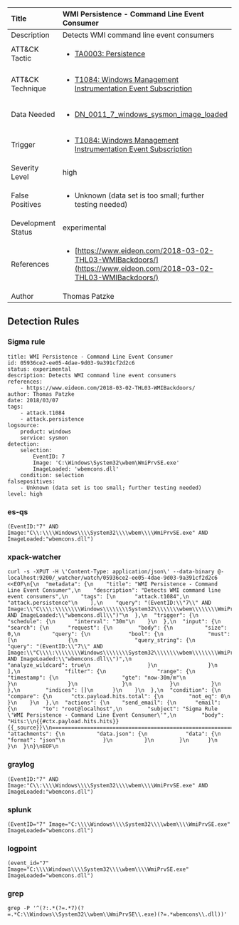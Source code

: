 | Title                | WMI Persistence - Command Line Event Consumer                                                                                                                                                 |
|:---------------------|:------------------------------------------------------------------------------------------------------------------------------------------------------------|
| Description          | Detects WMI command line event consumers                                                                                                                                           |
| ATT&amp;CK Tactic    |  <ul><li>[TA0003: Persistence](https://attack.mitre.org/tactics/TA0003)</li></ul>  |
| ATT&amp;CK Technique | <ul><li>[T1084: Windows Management Instrumentation Event Subscription](https://attack.mitre.org/techniques/T1084)</li></ul>  |
| Data Needed          | <ul><li>[DN_0011_7_windows_sysmon_image_loaded](../Data_Needed/DN_0011_7_windows_sysmon_image_loaded.md)</li></ul>  |
| Trigger              | <ul><li>[T1084: Windows Management Instrumentation Event Subscription](../Triggers/T1084.md)</li></ul>  |
| Severity Level       | high |
| False Positives      | <ul><li>Unknown (data set is too small; further testing needed)</li></ul>  |
| Development Status   | experimental |
| References           | <ul><li>[https://www.eideon.com/2018-03-02-THL03-WMIBackdoors/](https://www.eideon.com/2018-03-02-THL03-WMIBackdoors/)</li></ul>  |
| Author               | Thomas Patzke |


## Detection Rules

### Sigma rule

```
title: WMI Persistence - Command Line Event Consumer
id: 05936ce2-ee05-4dae-9d03-9a391cf2d2c6
status: experimental
description: Detects WMI command line event consumers
references:
    - https://www.eideon.com/2018-03-02-THL03-WMIBackdoors/
author: Thomas Patzke
date: 2018/03/07
tags:
    - attack.t1084
    - attack.persistence
logsource:
    product: windows
    service: sysmon
detection:
    selection:
        EventID: 7
        Image: 'C:\Windows\System32\wbem\WmiPrvSE.exe'
        ImageLoaded: 'wbemcons.dll'
    condition: selection
falsepositives: 
    - Unknown (data set is too small; further testing needed)
level: high

```





### es-qs
    
```
(EventID:"7" AND Image:"C\\:\\\\Windows\\\\System32\\\\wbem\\\\WmiPrvSE.exe" AND ImageLoaded:"wbemcons.dll")
```


### xpack-watcher
    
```
curl -s -XPUT -H \'Content-Type: application/json\' --data-binary @- localhost:9200/_watcher/watch/05936ce2-ee05-4dae-9d03-9a391cf2d2c6 <<EOF\n{\n  "metadata": {\n    "title": "WMI Persistence - Command Line Event Consumer",\n    "description": "Detects WMI command line event consumers",\n    "tags": [\n      "attack.t1084",\n      "attack.persistence"\n    ],\n    "query": "(EventID:\\"7\\" AND Image:\\"C\\\\:\\\\\\\\Windows\\\\\\\\System32\\\\\\\\wbem\\\\\\\\WmiPrvSE.exe\\" AND ImageLoaded:\\"wbemcons.dll\\")"\n  },\n  "trigger": {\n    "schedule": {\n      "interval": "30m"\n    }\n  },\n  "input": {\n    "search": {\n      "request": {\n        "body": {\n          "size": 0,\n          "query": {\n            "bool": {\n              "must": [\n                {\n                  "query_string": {\n                    "query": "(EventID:\\"7\\" AND Image:\\"C\\\\:\\\\\\\\Windows\\\\\\\\System32\\\\\\\\wbem\\\\\\\\WmiPrvSE.exe\\" AND ImageLoaded:\\"wbemcons.dll\\")",\n                    "analyze_wildcard": true\n                  }\n                }\n              ],\n              "filter": {\n                "range": {\n                  "timestamp": {\n                    "gte": "now-30m/m"\n                  }\n                }\n              }\n            }\n          }\n        },\n        "indices": []\n      }\n    }\n  },\n  "condition": {\n    "compare": {\n      "ctx.payload.hits.total": {\n        "not_eq": 0\n      }\n    }\n  },\n  "actions": {\n    "send_email": {\n      "email": {\n        "to": "root@localhost",\n        "subject": "Sigma Rule \'WMI Persistence - Command Line Event Consumer\'",\n        "body": "Hits:\\n{{#ctx.payload.hits.hits}}{{_source}}\\n================================================================================\\n{{/ctx.payload.hits.hits}}",\n        "attachments": {\n          "data.json": {\n            "data": {\n              "format": "json"\n            }\n          }\n        }\n      }\n    }\n  }\n}\nEOF\n
```


### graylog
    
```
(EventID:"7" AND Image:"C\\:\\\\Windows\\\\System32\\\\wbem\\\\WmiPrvSE.exe" AND ImageLoaded:"wbemcons.dll")
```


### splunk
    
```
(EventID="7" Image="C:\\\\Windows\\\\System32\\\\wbem\\\\WmiPrvSE.exe" ImageLoaded="wbemcons.dll")
```


### logpoint
    
```
(event_id="7" Image="C:\\\\Windows\\\\System32\\\\wbem\\\\WmiPrvSE.exe" ImageLoaded="wbemcons.dll")
```


### grep
    
```
grep -P '^(?:.*(?=.*7)(?=.*C:\\Windows\\System32\\wbem\\WmiPrvSE\\.exe)(?=.*wbemcons\\.dll))'
```



